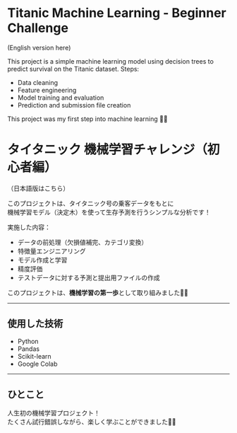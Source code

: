# Titanic Machine Learning - Beginner Challenge

(English version here)

This project is a simple machine learning model using decision trees to predict survival on the Titanic dataset.
Steps:
- Data cleaning
- Feature engineering
- Model training and evaluation
- Prediction and submission file creation

This project was my first step into machine learning 🚀✨


# タイタニック 機械学習チャレンジ（初心者編）

（日本語版はこちら）

このプロジェクトは、タイタニック号の乗客データをもとに  
機械学習モデル（決定木）を使って生存予測を行うシンプルな分析です！

実施した内容：
- データの前処理（欠損値補完、カテゴリ変換）
- 特徴量エンジニアリング
- モデル作成と学習
- 精度評価
- テストデータに対する予測と提出用ファイルの作成

このプロジェクトは、**機械学習の第一歩**として取り組みました🚀✨

---

## 使用した技術
- Python
- Pandas
- Scikit-learn
- Google Colab

---

## ひとこと
人生初の機械学習プロジェクト！  
たくさん試行錯誤しながら、楽しく学ぶことができました🐣✨

